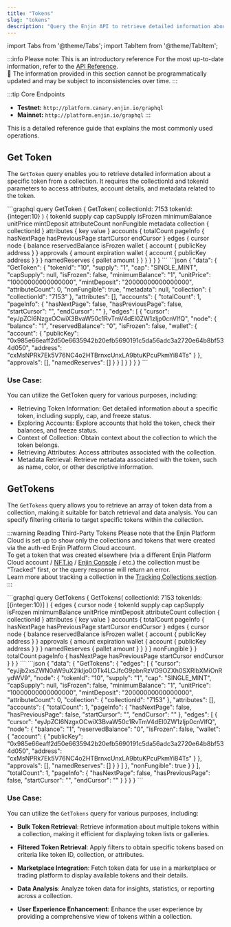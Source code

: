 ```yaml
---
title: "Tokens"
slug: "tokens"
description: "Query the Enjin API to retrieve detailed information about blockchain tokens, including ownership, metadata, and transaction history."
---
```


import Tabs from '@theme/Tabs';
import TabItem from '@theme/TabItem';

:::info Please note: This is an introductory reference
For the most up-to-date information, refer to the [API Reference](/01-getting-started/04-using-enjin-api/02-api-reference.md).\
🚧 The information provided in this section cannot be programmatically updated and may be subject to inconsistencies over time.
:::

:::tip Core Endpoints
- **Testnet:** `http://platform.canary.enjin.io/graphql`
- **Mainnet:** `http://platform.enjin.io/graphql`
:::

This is a detailed reference guide that explains the most commonly used operations.

## Get Token

The `GetToken` query enables you to retrieve detailed information about a specific token from a collection. It requires the collectionId and tokenId parameters to access attributes, account details, and metadata related to the token.

<Tabs>
  <TabItem value="graphql" label="GraphQL">
```graphql
query GetToken {
  GetToken(
    collectionId: 7153
    tokenId: {integer:10}
  ) {
    tokenId
    supply
    cap
    capSupply
    isFrozen
    minimumBalance
    unitPrice
    mintDeposit
    attributeCount
    nonFungible
    metadata
    collection {
      collectionId
    }
    attributes {
      key
      value
    }
    accounts {
      totalCount
      pageInfo {
        hasNextPage
        hasPreviousPage
        startCursor
        endCursor
      }
      edges {
        cursor
        node {
          balance
          reservedBalance
          isFrozen
          wallet {
            account {
              publicKey
              address
            }
          }
          approvals {
            amount
            expiration
            wallet {
              account {
                publicKey
                address
              }
            }
          }
          namedReserves {
            pallet
            amount
          }
        }
      }
    }
  }
}
```
  </TabItem>
  <TabItem value="response" label="Response">
```json
{
  "data": {
    "GetToken": {
      "tokenId": "10",
      "supply": "1",
      "cap": "SINGLE_MINT",
      "capSupply": null,
      "isFrozen": false,
      "minimumBalance": "1",
      "unitPrice": "10000000000000000",
      "mintDeposit": "20000000000000000",
      "attributeCount": 0,
      "nonFungible": true,
      "metadata": null,
      "collection": {
        "collectionId": "7153"
      },
      "attributes": [],
      "accounts": {
        "totalCount": 1,
        "pageInfo": {
          "hasNextPage": false,
          "hasPreviousPage": false,
          "startCursor": "",
          "endCursor": ""
        },
        "edges": [
          {
            "cursor": "eyJpZCI6NzgxOCwiX3BvaW50c1RvTmV4dEl0ZW1zIjp0cnVlfQ",
            "node": {
              "balance": "1",
              "reservedBalance": "0",
              "isFrozen": false,
              "wallet": {
                "account": {
                  "publicKey": "0x985e66eaff2d50e6635942b20efb5690191c5da56adc3a2720e64b8bf534d050",
                  "address": "cxMsNPRk7Ek5V76NC4o2HTBrnxcUnxLA9btuKPcuPkmYi84Ts"
                }
              },
              "approvals": [],
              "namedReserves": []
            }
          }
        ]
      }
    }
  }
}
```
  </TabItem>
</Tabs>

### Use Case:

You can utilize the GetToken query for various purposes, including:

- Retrieving Token Information: Get detailed information about a specific token, including supply, cap, and freeze status.
- Exploring Accounts: Explore accounts that hold the token, check their balances, and freeze status.
- Context of Collection: Obtain context about the collection to which the token belongs.
- Retrieving Attributes: Access attributes associated with the collection.
- Metadata Retrieval: Retrieve metadata associated with the token, such as name, color, or other descriptive information.

## GetTokens

The `GetTokens` query allows you to retrieve an array of token data from a collection, making it suitable for batch retrieval and data analysis. You can specify filtering criteria to target specific tokens within the collection.

:::warning Reading Third-Party Tokens
Please note that the Enjin Platform Cloud is set up to show only the collections and tokens that were created via the auth-ed Enjin Platform Cloud account.\
To get a token that was created elsewhere (via a different Enjin Platform Cloud account / [NFT.io](https://nft.io) / [Enjin Console](https://console.enjin.io) / etc.) the collection must be "Tracked" first, or the query response will return an error.\
Learn more about tracking a collection in the [Tracking Collections section](/02-guides/01-managing-tokens/09-fetching-token-holders.md#tracking-collections).
:::

<Tabs>
  <TabItem value="graphql" label="GraphQL">
```graphql
query GetTokens {
  GetTokens(
    collectionId: 7153
    tokenIds: [{integer:10}]    
  ) {
    edges {
      cursor
      node {
        tokenId
        supply
        cap
        capSupply
        isFrozen
        minimumBalance
        unitPrice
        mintDeposit
        attributeCount
        collection {
          collectionId
        }
        attributes {
          key
          value
        }
        accounts {
          totalCount
          pageInfo {
            hasNextPage
            hasPreviousPage
            startCursor
            endCursor
          }
          edges {
            cursor
            node {
              balance
              reservedBalance
              isFrozen
              wallet {
                account {
                  publicKey
                  address
                }
              }
              approvals {
                amount
                expiration
                wallet {
                  account {
                    publicKey
                    address
                  }
                }
              }
              namedReserves {
                pallet
                amount
              }
            }
          }
        }
        nonFungible
      }
    }
    totalCount
    pageInfo {
      hasNextPage
      hasPreviousPage
      startCursor
      endCursor
    }
  }
}
```
  </TabItem>
  <TabItem value="response" label="Response">
```json
{
  "data": {
    "GetTokens": {
      "edges": [
        {
          "cursor": "eyJjb2xsZWN0aW9uX2lkIjo0OTk4LCJfcG9pbnRzVG9OZXh0SXRlbXMiOnRydWV9",
          "node": {
            "tokenId": "10",
            "supply": "1",
            "cap": "SINGLE_MINT",
            "capSupply": null,
            "isFrozen": false,
            "minimumBalance": "1",
            "unitPrice": "10000000000000000",
            "mintDeposit": "20000000000000000",
            "attributeCount": 0,
            "collection": {
              "collectionId": "7153"
            },
            "attributes": [],
            "accounts": {
              "totalCount": 1,
              "pageInfo": {
                "hasNextPage": false,
                "hasPreviousPage": false,
                "startCursor": "",
                "endCursor": ""
              },
              "edges": [
                {
                  "cursor": "eyJpZCI6NzgxOCwiX3BvaW50c1RvTmV4dEl0ZW1zIjp0cnVlfQ",
                  "node": {
                    "balance": "1",
                    "reservedBalance": "0",
                    "isFrozen": false,
                    "wallet": {
                      "account": {
                        "publicKey": "0x985e66eaff2d50e6635942b20efb5690191c5da56adc3a2720e64b8bf534d050",
                        "address": "cxMsNPRk7Ek5V76NC4o2HTBrnxcUnxLA9btuKPcuPkmYi84Ts"
                      }
                    },
                    "approvals": [],
                    "namedReserves": []
                  }
                }
              ]
            },
            "nonFungible": true
          }
        }
      ],
      "totalCount": 1,
      "pageInfo": {
        "hasNextPage": false,
        "hasPreviousPage": false,
        "startCursor": "",
        "endCursor": ""
      }
    }
  }
}
```
  </TabItem>
</Tabs>

### Use Case:

You can utilize the `GetTokens` query for various purposes, including:

- **Bulk Token Retrieval**: Retrieve information about multiple tokens within a collection, making it efficient for displaying token lists or galleries.

- **Filtered Token Retrieval**: Apply filters to obtain specific tokens based on criteria like token ID, collection, or attributes.

- **Marketplace Integration**: Fetch token data for use in a marketplace or trading platform to display available tokens and their details.

- **Data Analysis**: Analyze token data for insights, statistics, or reporting across a collection.

- **User Experience Enhancement**: Enhance the user experience by providing a comprehensive view of tokens within a collection.

